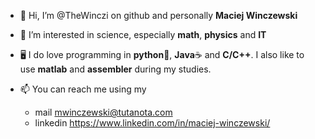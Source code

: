 - 👋 Hi, I’m @TheWinczi on github
     and personally **Maciej Winczewski**
     
     
- 👀 I’m interested in science, 
      especially **math**, **physics** and **IT**


- 🖥️ I do love programming in **python**🐍, **Java**☕ and **C/C++**.
  I also like to use **matlab** and **assembler** during my studies.


- 📫 You can reach me using my 
  + mail mwinczewski@tutanota.com
  + linkedin https://www.linkedin.com/in/maciej-winczewski/

<!---
TheWinczi/TheWinczi is a ✨ special ✨ repository because its `README.md` (this file) appears on your GitHub profile.
You can click the Preview link to take a look at your changes.
--->

